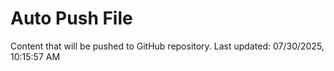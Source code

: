 # Auto Push File

Content that will be pushed to GitHub repository.
Last updated: 07/30/2025, 10:15:57 AM